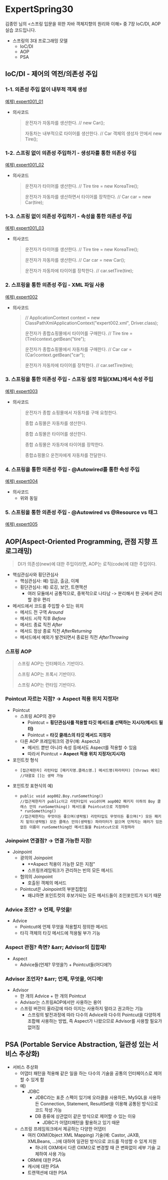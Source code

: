 # ExpertSpring30
김종민 님의 <스프링 입문을 위한 자바 객체지향의 원리와 이해> 중 7장 IoC/DI, AOP 실습 코드입니다.

* 스프링의 3대 프로그래밍 모델
  * IoC/DI
  * AOP
  * PSA

## IoC/DI - 제어의 역전/의존성 주입
### 1-1. 의존성 주입 없이 내부적 객체 생성
[예제) expert001_01](https://github.com/korshorthaircat/ExpertSpring30/tree/main/src/main/java/expert001_01)
* 의사코드 
  > 운전자가 자동차를 생산한다. // new Car();
  > 
  > 자동차는 내부적으로 타이어를 생산한다. // Car 객체의 생성자 안에서 new Tire();

### 1-2. 스프링 없이 의존성 주입하기 - 생성자를 통한 의존성 주입
[예제) expert001_02](https://github.com/korshorthaircat/ExpertSpring30/tree/main/src/main/java/expert001_02)
* 의사코드
  > 운전자가 타이어를 생산한다. // Tire tire = new KoreaTire();
  >
  > 운전자가 자동차를 생산하면서 타이어를 장착한다. // Car car = new Car(tire);

### 1-3. 스프링 없이 의존성 주입하기 - 속성을 통한 의존성 주입
[예제) expert001_03](https://github.com/korshorthaircat/ExpertSpring30/tree/main/src/main/java/expert001_03)
* 의사코드
  > 운전자가 타이어를 생산한다. // Tire tire = new KoreaTire();
  > 
  > 운전자가 자동차를 생산한다. // Car car = new Car();
  >
  > 운전자가 자동차에 타이어를 장착한다. // car.setTire(tire);

### 2. 스프링을 통한 의존성 주입 - XML 파일 사용
[예제) expert002](https://github.com/korshorthaircat/ExpertSpring30/tree/main/src/main/java/expert002)
* 의사코드
  > // ApplicationContext context = new ClassPathXmlApplicationContext("expert002.xml", Driver.class);
  > 
  > 운전자가 종합쇼핑몰에서 타이어를 구매한다. // Tire tire = (Tire)context.getBean("tire");
  > 
  > 운전자가 종합쇼핑몰에서 자동차를 구매한다. // Car car = (Car)context.getBean("car");
  >
  > 운전자가 자동차에 타이어를 장착한다. // car.setTire(tire);

### 3. 스프링을 통한 의존성 주입 - 스프링 설정 파일(XML)에서 속성 주입
[예제) expert003](https://github.com/korshorthaircat/ExpertSpring30/tree/main/src/main/java/expert003)
* 의사코드
  > 운전자가 종합 쇼핑몰에서 자동차를 구매 요청한다.
  > 
  > 종합 쇼핑몰은 자동차를 생산한다.
  > 
  > 종합 쇼핑몰은 타이어를 생산한다.
  > 
  > 종합 쇼핑몰은 자동차에 타이어를 장착한다.
  > 
  > 종합쇼핑몰으 운전자에게 자동차를 전달한다.


### 4. 스프링을 통한 의존성 주입 - @Autowired를 통한 속성 주입
[예제) expert004](https://github.com/korshorthaircat/ExpertSpring30/tree/main/src/main/java/expert004)
* 의사코드
  * 위와 동일

### 5. 스프링을 통한 의존성 주입 - @Autowired vs @Resource vs <property> 태그 
[예제) expert005](https://github.com/korshorthaircat/ExpertSpring30/tree/main/src/main/java/expert005)


## AOP(Aspect-Oriented Programming, 관점 지향 프로그래밍)
>DI가 의존성(new)에 대한 주입이라면, AOP는 로직(code)에 대한 주입이다.
* 핵심관심사와 횡단관심사
  * 핵심관심사: 예) 입금, 출금, 이체
  * 횡단관심사: 예) 로깅, 보안, 트랜잭션
    * 여러 모듈에서 공통적으로, 중복적으로 나타남 -> 분리해서 한 곳에서 관리할 경우 편리
* 메서드에서 코드를 주입할 수 있는 위치
  * 메서드 전 구역 *Around*
  * 메서드 시작 직후 *Before*
  * 메서드 종료 직전 *After*
  * 메서드 정상 종료 직전 *AfterReturning*
  * 메서드에서 예외가 발견되면서 종료된 직전 *AfterThrowing*

### 스프링 AOP
  > 스프링 AOP는 인터페이스 기반이다.
  > 
  > 스프링 AOP는 프록시 기반이다.
  > 
  > 스프링 AOP는 런타임 기반이다. 

### Pointcut 자르는 지점? &rarr; Aspect 적용 위치 지정자!
* Pointcut
  * 스프링 AOP의 경우
    * Pointcut = **횡단관심사를 적용할 타깃 메서드를 선택하는 지시자(메서드 필터)**
    * Pointcut = **타깃 클래스의 타깃 메서드 지정자**
  * 다른 AOP 프레임워크의 경우(예: AspectJ)
    * 메서드 뿐만 아니라 속성 등에서도 Aspect를 적용할 수 있음
    * 따라서 Pointcut = **Aspect 적용 위치 지정자(지시자)**
* 포인트컷 형식
  * ```
    [접근제한자] 리턴타입 [패키지명.클래스명.] 메서드명(파라미터) [throws 예외]
    //대괄호 []는 생략 가능
* 포인트컷 표현식의 예)
  * ```
    public void aop002.Boy.runSomething()
    //접근제한자가 public이고 리턴타입이 void이며 aop002 패키지 이하의 Boy 클래스 안의 runSomething() 메서드를 Pointcut으로 지정하라
    * runSomething()
    //접근제한자는 무엇이든 좋으며(생략됨) 리턴타입도 무엇이든 좋으며(*) 모든 패키지 밑의(생략됨) 모든 클래스 안의(생략됨) 파라미터가 없으며 던져지는 에러가 있든 없든 이름이 runSomething인 메서드들을 Pointcut으로 지정하라

### Joinpoint 연결점? &rarr; 연결 가능한 지점! 
* Joinpoint 
  * 광의의 Joinpoint
    * **Aspect 적용이 가능한 모든 지점"
    * 스프링프레임워크가 관리하는 빈의 모든 메서드 
  * 협의의 Joinpoint
    * 호출된 객체의 메서드
  * Pointcut은 Joinpoint의 부분집합임
    * 왜냐하면 포인트컷의 후보가되는 모든 메서드들이 조인포인트가 되기 때문

### Advice 조언? &rarr; 언제, 무엇을!
* Advice
  * Pointcut에 언제 무엇을 적용할지 정의한 메서드
  * 타긱 객체의 타깃 메서드에 적용될 부가 기능 

### Aspect 관점? 측면? &arr; Advisor의 집합체!
* Aspect
  * Advice들(언제? 무엇을?) + Pointcut들(어디에?)

### Advisor 조언자? &arr; 언제, 무엇을, 어디에!
* Advisor
  * 한 개의 Advice + 한 개의 Pointcut
  * Advisor는 스프링AOP에서만 사용하는 용어
  * 스프링 버전이 올라감에 따라 이지는 사용하지 말라고 권고하는 기능
    * 스프링의 발전과정에 따라 다수의 Advice와 다수의 Pointcut을 다양하게 조합해 사용하는 방법, 즉 Aspect가 나왔으므로 Advisor를 사용할 필요가 없어짐

## PSA (Portable Service Abstraction, 일관성 있는 서비스 추상화)
* 서비스 추상화
  * 어댑터 패턴을 적용해 같은 일을 하는 다수의 기술을 공통의 인터페이스로 제어할 수 있게 함
  * 예)
    * JDBC
      * JDBC라는 표준 스펙이 있기에 오라클을 사용하든, MySQL을 사용하든 Connection, Statement, ResultSet을 이용해 공통된 방식으로 코드 작성 가능
      * DB 종류에 상관없이 같은 방식으로 제어할 수 있는 이유
        * JDBC가 어댑터패턴을 활용하고 있기 때문
  * 스프링 프레임워크에서 제공하는 다양한 어댑터
    * 여러 OXM(Object XML Mapping) 기술(예: Castor, JAXB, XMLBeans, ...)에 대하여 일관된 방식으로 코드를 작성할 수 있게 지원
      * 하나의 OXM에서 다른 OXM으로 변경할 때 큰 변화없이 세부 기술 교체하여 사용 가능
    * ORM에 대한 PSA
    * 캐시에 대한 PSA
    * 트랜잭션에 대한 PSA
